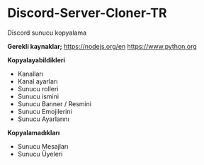 # Discord-Server-Cloner-TR
Discord sunucu kopyalama

**Gerekli kaynaklar;**
https://nodejs.org/en
https://www.python.org

**Kopyalayabildikleri**
+ Kanalları
+ Kanal ayarları
+ Sunucu rolleri
+ Sunucu ismini
+ Sunucu Banner / Resmini
+ Sunucu Emojilerini
+ Sunucu Ayarlarını

**Kopyalamadıkları**
- Sunucu Mesajları
- Sunucu Üyeleri
